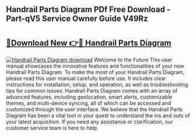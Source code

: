 ## Handrail Parts Diagram PDf Free Download - Part-qV5 Service Owner Guide V49Rz

# <h2><a href="http://dfre5bu.blite.top/?on=Handrail+Parts+Diagram">🔗Download New 👉🔴 Handrail Parts Diagram</a></h2>

[![Handrail Parts Diagram download](https://i.imgur.com/lujVjoI.png)](http://dfre5bu.blite.top/?on=Handrail+Parts+Diagram)
Welcome to the Future This user manual showcases the innovative features and functionalities of your new Handrail Parts Diagram. To make the most of your Handrail Parts Diagram, please read this user manual carefully before use. It includes clear instructions for installation, setup, and operation, as well as troubleshooting tips for common issues. Handrail Parts Diagram comes with an array of advanced features, including geolocation, smart alerts, customizable themes, and multi-device syncing, all of which can be accessed and customized through the user interface. We believe that the Handrail Parts Diagram has been a vital tool in your quest to understand the ins and outs of your latest acquisition. If you need any assistance or clarification, our customer service team is here to help.
